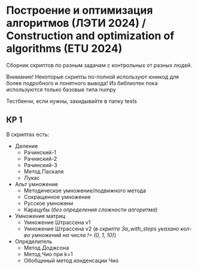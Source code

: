 # Построение и оптимизация алгоритмов (ЛЭТИ 2024) / Construction and optimization of algorithms (ETU 2024)
Сборник скриптов по разным задачам с контрольных от разных людей.

Внимание! Некоторые скрипты по-полной используют юникод для более подробного и понятного вывода! Из библиотек пока используются только базовые типа numpy

Тестбенчи, если нужны, закидывайте в папку tests


## КР 1

В скриптах есть:
- Деление
  - Рачинский-1
  - Рачниский-2
  - Рачинский-3
  - Метод Паскаля
  - Лукас
- Альт умножение
  - Методическое умножение/подвижного метода
  - Сокращенное умножение
  - Русское умножени
  - Карацубы (_без определения сложности алгоритма_)
- Умножение матриц
  - Умножение Штрассена v1 
  - Умножение Штрассена v2 (_в скрипте 3a\_with\_steps указано кол-во умножений на числа != (0, 1, 10)_)
- Определитель
  - Метод Доджсона
  - Метод Чио при k=1
  - Обобщнный метод конденсации Чио

